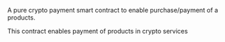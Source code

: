 <!-- crypto service pay -->

A pure crypto payment smart contract to enable purchase/payment of a products.

This contract enables payment of products in crypto services
